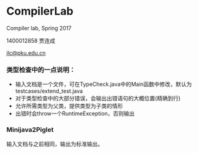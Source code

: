 # CompilerLab
Compiler lab, Spring 2017


1400012858 贾连成

jlc@pku.edu.cn

### 类型检查中的一点说明：
* 输入文档是一个文件，可在TypeCheck.java中的Main函数中修改，默认为testcases/extend_test.java
* 对于类型检查中的大部分错误，会输出出错语句的大概位置(精确到行)
* 允许所需类型为父类，提供类型为子类的情形
* 出错时会throw一个RuntimeException，否则输出

### Minijava2Piglet

输入文档与之前相同，输出为标准输出。
